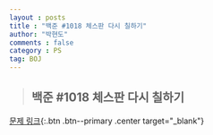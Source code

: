 ```yaml
---
layout : posts
title : "백준 #1018 체스판 다시 칠하기"
author: "박현도"
comments : false
category : PS
tag: BOJ
---
```


> ## 백준 #1018 체스판 다시 칠하기

[문제 링크](https://acmicpc.net/problem/1018){:.btn .btn--primary .center target="_blank"}

<script src="https://pastebin.com/embed_js/v6fYwq0u"></script>
